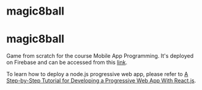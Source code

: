 # magic8ball
# magic8ball
Game from scratch for the course Mobile App Programming. It's deployed on Firebase and can be accessed from this <a href="https://magic-8-ball-500c5.firebaseapp.com/">link</a>. 

To learn how to deploy a node.js progressive web app, please refer to <a href="https://dzone.com/articles/a-step-by-step-tutorial-for-developing-a-progressi">A Step-by-Step Tutorial for Developing a Progressive Web App With React.js</a>. 

